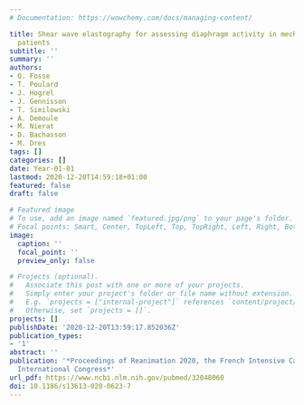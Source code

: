 ```yaml
---
# Documentation: https://wowchemy.com/docs/managing-content/

title: Shear wave elastography for assessing diaphragm activity in mechanically ventilated
  patients
subtitle: ''
summary: ''
authors:
- Q. Fosse
- T. Poulard
- J. Hogrel
- J. Gennisson
- T. Similowski
- A. Demoule
- M. Nierat
- D. Bachasson
- M. Dres
tags: []
categories: []
date: Year-01-01
lastmod: 2020-12-20T14:59:18+01:00
featured: false
draft: false

# Featured image
# To use, add an image named `featured.jpg/png` to your page's folder.
# Focal points: Smart, Center, TopLeft, Top, TopRight, Left, Right, BottomLeft, Bottom, BottomRight.
image:
  caption: ''
  focal_point: ''
  preview_only: false

# Projects (optional).
#   Associate this post with one or more of your projects.
#   Simply enter your project's folder or file name without extension.
#   E.g. `projects = ["internal-project"]` references `content/project/deep-learning/index.md`.
#   Otherwise, set `projects = []`.
projects: []
publishDate: '2020-12-20T13:59:17.852036Z'
publication_types:
- '1'
abstract: ''
publication: '*Proceedings of Reanimation 2020, the French Intensive Care Society
  International Congress*'
url_pdf: https://www.ncbi.nlm.nih.gov/pubmed/32048060
doi: 10.1186/s13613-020-0623-7
---
```


